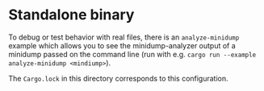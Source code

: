 # Standalone binary
To debug or test behavior with real files, there is an `analyze-minidump` example which allows you to
see the minidump-analyzer output of a minidump passed on the command line (run with e.g. `cargo run
--example analyze-minidump <mindiump>`).

The `Cargo.lock` in this directory corresponds to this configuration.
